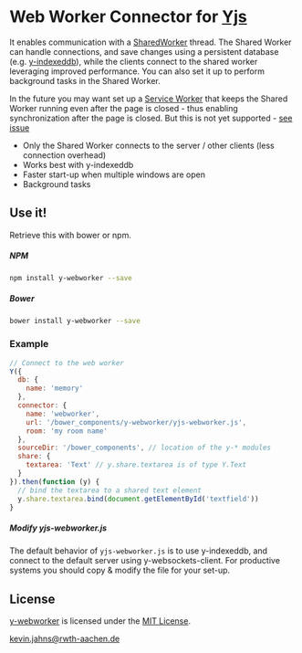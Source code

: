 # Web Worker Connector for [Yjs](https://github.com/y-js/yjs)

It enables communication with a [SharedWorker](https://developer.mozilla.org/en-US/docs/Web/API/SharedWorker/SharedWorker) thread.
The Shared Worker can handle connections, and save changes using a persistent database (e.g. [y-indexeddb](https://github.com/y-js/y-indexeddb)),
while the clients connect to the shared worker leveraging improved performance. You can also set it up to perform background tasks in the Shared Worker.

In the future you may want set up a [Service Worker](https://developer.mozilla.org/en-US/docs/Web/API/Service_Worker_API)
that keeps the Shared Worker running even after the page is closed - thus enabling synchronization after the page is closed. But this is not yet supported - [see issue](https://github.com/whatwg/html/issues/411)

* Only the Shared Worker connects to the server / other clients (less connection overhead)
* Works best with y-indexeddb
* Faster start-up when multiple windows are open
* Background tasks

## Use it!
Retrieve this with bower or npm.

##### NPM
```bash
npm install y-webworker --save
```

##### Bower
```bash
bower install y-webworker --save
```

### Example

```javascript
// Connect to the web worker
Y({
  db: {
    name: 'memory'
  },
  connector: {
    name: 'webworker',
    url: '/bower_components/y-webworker/yjs-webworker.js',
    room: 'my room name'
  },
  sourceDir: '/bower_components', // location of the y-* modules
  share: {
    textarea: 'Text' // y.share.textarea is of type Y.Text
  }
}).then(function (y) {
  // bind the textarea to a shared text element
  y.share.textarea.bind(document.getElementById('textfield'))
}
```

##### Modify yjs-webworker.js
The default behavior of `yjs-webworker.js` is to use y-indexeddb, and connect to the default server using y-websockets-client.
For productive systems you should copy & modify the file for your set-up. 

## License
[y-webworker](https://github.com/y-js/y-webworker) is licensed under the [MIT License](./LICENSE).

<kevin.jahns@rwth-aachen.de>


